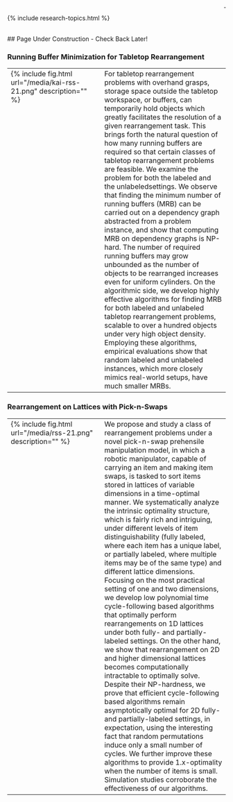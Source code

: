 <div id="#object-manipulation" style="text-align: right">
  <a href="https://scholar.google.com/citations?user=jkRa2LEAAAAJ&hl=en"><span style="color:blue">&nbsp;</span></a>
</div>

{% include research-topics.html %}

<br />
## Page Under Construction - Check Back Later!

### Running Buffer Minimization for Tabletop Rearrangement

<table border="0"  style="border: none!important; vertical-align:top;">
  <tr style="border: none!important;">
    <td width="200px" style="border: none!important;  vertical-align:top;">
      {% include fig.html url="/media/kai-rss-21.png" description="" %}  
    </td>
    <td style="border: none!important; vertical-align:top;">
       For tabletop rearrangement problems with overhand grasps, storage space outside the tabletop workspace, or buffers, can temporarily hold objects which greatly facilitates
the resolution of a given rearrangement task. This brings forth the natural question of how many running buffers are required so that certain classes of tabletop rearrangement problems are feasible. We examine the problem for both the labeled and the unlabeledsettings. We observe that finding the minimum number of running buffers (MRB) can be carried out on a dependency graph abstracted from a problem instance, and show that computing MRB on dependency graphs is NP-hard. The number of required running buffers may grow unbounded as the number of objects to be rearranged increases even for uniform cylinders. On the algorithmic side, we develop highly effective algorithms for finding MRB for
both labeled and unlabeled tabletop rearrangement problems, scalable to over a hundred objects under very high object density. Employing these algorithms, empirical evaluations
show that random labeled and unlabeled instances, which more closely mimics real-world setups, have much smaller MRBs.
    </td>
  </tr>
</table>

### Rearrangement on Lattices with Pick-n-Swaps

<table border="0"  style="border: none!important; vertical-align:top;">
  <tr style="border: none!important;">
    <td width="200px" style="border: none!important;  vertical-align:top;">
      {% include fig.html url="/media/rss-21.png" description="" %}  
    </td>
    <td style="border: none!important; vertical-align:top;">
       We propose and study a class of rearrangement
problems under a novel pick-n-swap prehensile manipulation
model, in which a robotic manipulator, capable of carrying an
item and making item swaps, is tasked to sort items stored
in lattices of variable dimensions in a time-optimal manner.
We systematically analyze the intrinsic optimality structure,
which is fairly rich and intriguing, under different levels of
item distinguishability (fully labeled, where each item has a
unique label, or partially labeled, where multiple items may
be of the same type) and different lattice dimensions. Focusing
on the most practical setting of one and two dimensions, we
develop low polynomial time cycle-following based algorithms
that optimally perform rearrangements on 1D lattices under
both fully- and partially-labeled settings. On the other hand, we
show that rearrangement on 2D and higher dimensional lattices
becomes computationally intractable to optimally solve. Despite
their NP-hardness, we prove that efficient cycle-following based
algorithms remain asymptotically optimal for 2D fully- and
partially-labeled settings, in expectation, using the interesting
fact that random permutations induce only a small number
of cycles. We further improve these algorithms to provide
1.x-optimality when the number of items is small. Simulation
studies corroborate the effectiveness of our algorithms.
    </td>
  </tr>
</table>
